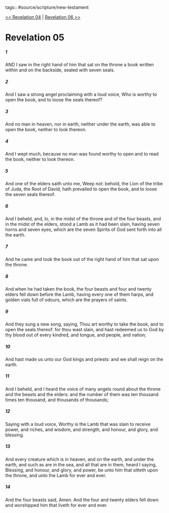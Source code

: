 tags:: #source/scripture/new-testament

[<< Revelation 04](/New_Testament/27_Revelation/Revelation_04.md) | [Revelation 06 >>](/New_Testament/27_Revelation/Revelation_06.md)

# Revelation 05

##### 1

AND I saw in the right hand of him that sat on the throne a book written within and on the backside, sealed with seven seals.

##### 2

And I saw a strong angel proclaiming with a loud voice, Who is worthy to open the book, and to loose the seals thereof?

##### 3

And no man in heaven, nor in earth, neither under the earth, was able to open the book, neither to look thereon.

##### 4

And I wept much, because no man was found worthy to open and to read the book, neither to look thereon.

##### 5

And one of the elders saith unto me, Weep not: behold, the Lion of the tribe of Juda, the Root of David, hath prevailed to open the book, and to loose the seven seals thereof.

##### 6

And I beheld, and, lo, in the midst of the throne and of the four beasts, and in the midst of the elders, stood a Lamb as it had been slain, having seven horns and seven eyes, which are the seven Spirits of God sent forth into all the earth.

##### 7

And he came and took the book out of the right hand of him that sat upon the throne.

##### 8

And when he had taken the book, the four beasts and four and twenty elders fell down before the Lamb, having every one of them harps, and golden vials full of odours, which are the prayers of saints.

##### 9

And they sung a new song, saying, Thou art worthy to take the book, and to open the seals thereof: for thou wast slain, and hast redeemed us to God by thy blood out of every kindred, and tongue, and people, and nation;

##### 10

And hast made us unto our God kings and priests: and we shall reign on the earth.

##### 11

And I beheld, and I heard the voice of many angels round about the throne and the beasts and the elders: and the number of them was ten thousand times ten thousand, and thousands of thousands;

##### 12

Saying with a loud voice, Worthy is the Lamb that was slain to receive power, and riches, and wisdom, and strength, and honour, and glory, and blessing.

##### 13

And every creature which is in heaven, and on the earth, and under the earth, and such as are in the sea, and all that are in them, heard I saying, Blessing, and honour, and glory, and power, be unto him that sitteth upon the throne, and unto the Lamb for ever and ever.

##### 14

And the four beasts said, Amen. And the four and twenty elders fell down and worshipped him that liveth for ever and ever.
